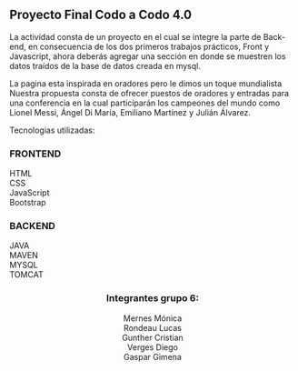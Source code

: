## Proyecto Final Codo a Codo 4.0 
<p>La actividad consta de un proyecto en el cual se integre la parte de Back-end, en consecuencia de los dos primeros trabajos prácticos, Front y Javascript, ahora deberás agregar una sección en donde se muestren los datos traídos de la base de datos creada en mysql.</p>
<p>
La pagina esta inspirada en oradores pero le dimos un toque mundialista 
Nuestra propuesta consta de ofrecer puestos de oradores y entradas para una conferencia en la cual
participarán los campeones del mundo como Lionel Messi, Ángel Di María, Emiliano Martínez y Julián Álvarez.

Tecnologias utilizadas:<br>
  
### FRONTEND<br> 
HTML<br>
CSS<br>
JavaScript<br>
Bootstrap<br>

### BACKEND<br> 
JAVA<br>
MAVEN <br>
MYSQL <br>
TOMCAT <br>
</p>

<h3 align="center">Integrantes grupo 6:</h3>
<p align="center">
  Mernes Mónica<br>
  Rondeau Lucas<br>
  Gunther Cristian<br>
  Verges Diego<br>
  Gaspar Gimena
</p>



